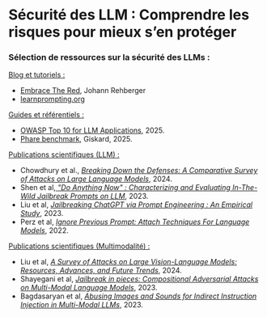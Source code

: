 # Sécurité des LLM : Comprendre les risques pour mieux s’en protéger

### Sélection de ressources sur la sécurité des LLMs :

<ins>Blog et tutoriels :</ins>
- [Embrace The Red](https://embracethered.com/blog/), Johann Rehberger
- [learnprompting.org](https://learnprompting.org/docs/introduction)

<ins>Guides et référentiels :</ins>
- [OWASP Top 10 for LLM Applications](https://genai.owasp.org/resource/owasp-top-10-for-llm-applications-2025/), 2025.
- [Phare benchmark](https://phare.giskard.ai/), Giskard, 2025.

<ins>Publications scientifiques (LLM) :</ins>
- Chowdhury et al., [*Breaking Down the Defenses: A Comparative Survey of Attacks on Large Language Models*](https://arxiv.org/pdf/2403.04786), 2024.
- Shen et al,[ *"Do Anything Now" : Characterizing and Evaluating In-The-Wild Jailbreak Prompts on LLM*](https://arxiv.org/pdf/2308.03825), 2023.
- Liu et al, [*Jailbreaking ChatGPT via Prompt Engineering : An Empirical Study*](https://arxiv.org/pdf/2305.13860), 2023.
- Perz et al, [*Ignore Previous Prompt: Attach Techniques For Language Models*](https://openreview.net/pdf?id=qiaRo_7Zmug), 2022.

<ins>Publications scientifiques (Multimodalité) :</ins>
- Liu et al, [*A Survey of Attacks on Large Vision-Language
Models: Resources, Advances, and Future Trends*](https://arxiv.org/pdf/2407.07403), 2024.
- Shayegani et al, [*Jailbreak in pieces: Compositional Adversarial Attacks on Multi-Modal Language Models*](https://arxiv.org/pdf/2307.14539), 2023.
- Bagdasaryan et al, [*Abusing Images and Sounds for
Indirect Instruction Injection in Multi-Modal LLMs*](https://arxiv.org/pdf/2307.10490), 2023.
